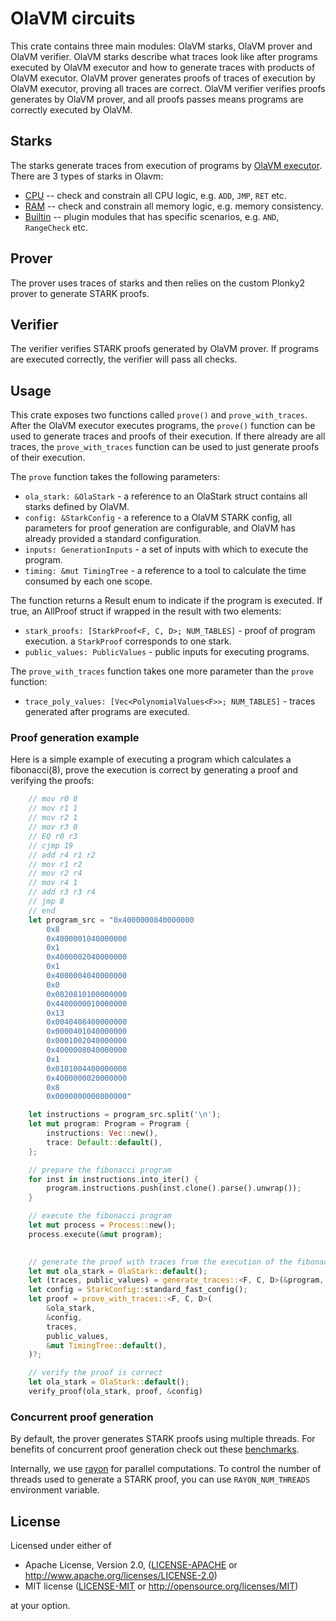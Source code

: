 # OlaVM circuits
This crate contains three main modules: OlaVM starks, OlaVM prover and OlaVM verifier.  OlaVM starks describe what traces look like after programs executed by OlaVM executor and how to generate traces with products of OlaVM executor. OlaVM prover generates proofs of traces of execution by OlaVM executor, proving all traces are correct. OlaVM verifier verifies proofs generates by OlaVM prover, and all proofs passes means programs are correctly executed by OlaVM.

## Starks
The starks generate traces from execution of programs by [OlaVM executor](../executor/). There are 3 types of starks in Olavm:
* [CPU](./src/cpu/) -- check and constrain all CPU logic, e.g. `ADD`, `JMP`, `RET` etc.
* [RAM](./src/memory) -- check and constrain all memory logic, e.g. memory consistency.
* [Builtin](./src/builtins/) -- plugin modules that has specific scenarios, e.g. `AND`, `RangeCheck` etc.

## Prover
The prover uses traces of starks and then relies on the custom Plonky2 prover to generate STARK proofs.

## Verifier
The verifier verifies STARK proofs generated by OlaVM prover. If programs are executed correctly, the verifier
will pass all checks.

## Usage
This crate exposes two functions called `prove()` and `prove_with_traces`. After the OlaVM executor executes programs, the `prove()` function can be used to generate traces and proofs of their execution. If there already are all traces, the `prove_with_traces` function can be used to just generate proofs of their execution. 

The `prove` function takes the following parameters:

* `ola_stark: &OlaStark` - a reference to an OlaStark struct contains all starks defined by OlaVM.
* `config: &StarkConfig` - a reference to a OlaVM STARK config, all parameters for proof generation
are configurable, and OlaVM has already provided a standard configuration.
* `inputs: GenerationInputs` - a set of inputs with which to execute the program.
* `timing: &mut TimingTree` - a reference to a tool to calculate the time consumed by each one scope. 

The function returns a Result enum to indicate if the program is executed. If true, an AllProof struct 
if wrapped in the result with two elements:

* `stark_proofs: [StarkProof<F, C, D>; NUM_TABLES]` - proof of program execution. a `StarkProof` corresponds to one stark.
* `public_values: PublicValues` - public inputs for executing programs.

The `prove_with_traces` function takes one more parameter than the `prove` function:

* `trace_poly_values: [Vec<PolynomialValues<F>>; NUM_TABLES]` - traces generated after programs are executed.


### Proof generation example
Here is a simple example of executing a program which calculates a fibonacci(8), prove the execution is correct by generating a proof and verifying the proofs:
```Rust
    // mov r0 8
    // mov r1 1
    // mov r2 1
    // mov r3 0
    // EQ r0 r3
    // cjmp 19
    // add r4 r1 r2
    // mov r1 r2
    // mov r2 r4
    // mov r4 1
    // add r3 r3 r4
    // jmp 8
    // end
    let program_src = "0x4000000840000000
        0x8
        0x4000001040000000
        0x1
        0x4000002040000000
        0x1
        0x4000004040000000
        0x0
        0x0020810100000000
        0x4400000010000000
        0x13
        0x0040408400000000
        0x0000401040000000
        0x0001002040000000
        0x4000008040000000
        0x1
        0x0101004400000000
        0x4000000020000000
        0x8
        0x0000000000800000"

    let instructions = program_src.split('\n');
    let mut program: Program = Program {
        instructions: Vec::new(),
        trace: Default::default(),
    };

    // prepare the fibonacci program
    for inst in instructions.into_iter() {
        program.instructions.push(inst.clone().parse().unwrap());
    }

    // execute the fibonacci program
    let mut process = Process::new();
    process.execute(&mut program);
    

    // generate the proof with traces from the execution of the fibonacci program
    let mut ola_stark = OlaStark::default();
    let (traces, public_values) = generate_traces::<F, C, D>(&program, &mut ola_stark);
    let config = StarkConfig::standard_fast_config();
    let proof = prove_with_traces::<F, C, D>(
        &ola_stark,
        &config,
        traces,
        public_values,
        &mut TimingTree::default(),
    )?;

    // verify the proof is correct
    let ola_stark = OlaStark::default();
    verify_proof(ola_stark, proof, &config)
```

### Concurrent proof generation
By default, the prover generates STARK proofs using multiple threads. For benefits of concurrent proof generation check out these [benchmarks](../README.md#Performance).

Internally, we use [rayon](https://github.com/rayon-rs/rayon) for parallel computations. To control the number of threads used to generate a STARK proof, you can use `RAYON_NUM_THREADS` environment variable.

## License

Licensed under either of

* Apache License, Version 2.0, ([LICENSE-APACHE](LICENSE-APACHE) or http://www.apache.org/licenses/LICENSE-2.0)
* MIT license ([LICENSE-MIT](LICENSE-MIT) or http://opensource.org/licenses/MIT)

at your option.